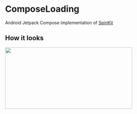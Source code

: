 # ComposeLoading

Android Jetpack Compose implementation of [SpinKit](https://tobiasahlin.com/spinkit/)

## How it looks

<img src="https://user-images.githubusercontent.com/50905347/178169979-f8958c33-680d-4a36-bc2e-4123e63f031b.gif" width="412" height="200">

